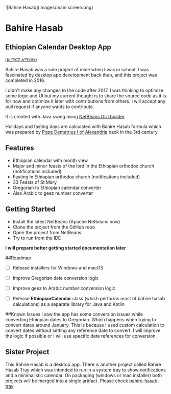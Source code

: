 ![Bahire Hasab](images/main screen.png)


# Bahire Hasab
## Ethiopian Calendar Desktop App

[በአማርኛ ለማንበብ](README_AM.md)

Bahire Hasab was a side project of mine when I was in school. I was fascinated by desktop app development back then, and this project was completed in 2016. 

I didn't make any changes to the code after 2017. I was thinking to optimize some logic and UI but my current thought is to share the source code as it is for now and optimize it later with contributions from others. I will accept any pull request if anyone wants to contribute.  

It is created with Java swing using [NetBeans GUI builder](https://netbeans.apache.org/kb/docs/java/quickstart-gui.html). 

Holidays and fasting days are calculated with Bahire Hasab formula which was prepared by [Pope Demetrius I of Alexandria](https://en.wikipedia.org/wiki/Pope_Demetrius_I_of_Alexandria) back in the 3rd century 


## Features

- Ethiopian calendar with month view
- Major and minor feasts of the lord in the Ethiopian orthodox church (notifications included)
- Fasting in Ethiopian orthodox church (notifications included)
- 33 Feasts of St Mary
- Gregorian to Ethiopian calendar converter
- Also Arabic to geez number converter


## Getting Started
- Install the latest NetBeans (Apache Netbeans now)
- Clone the project from the GitHub repo
- Open the project from NetBeans
- Try to run from the IDE

**I will prepare better getting started documentation later**

##Roadmap
- [ ] Release installers for Windows and macOS
- [ ] Improve Gregorian date conversion logic
- [ ] Improve geez to Arabic number conversion logic
- [ ] Release **EthiopianCalendar** class (which performs most of bahire hasab calculations) as a separate library for Java and Kotlin


##Known Issues
I saw the app has some conversion issues while converting Ethiopian dates to Gregorian. Which happens when trying to convert dates around January. This is because I used custom calculation to convert dates without setting any reference date to convert. I will improve the logic if possible or I will use specific date references for conversion.

## Sister Project

This Bahire Hasab is a desktop app. There is another project called Bahire Hasab Tray which was intended to run in a system tray to show notifications and a minimalistic calendar. On packaging (windows or mac installer) both projects will be merged into a single artifact. Please check [bahire-hasab-tray](https://github.com/TadesseAngaw/bahire-hasab-tray)


